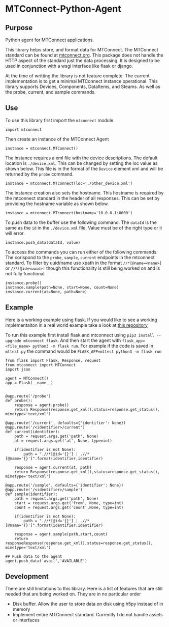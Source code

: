 # MTConnect-Python-Agent
## Purpose
Python agent for MTConnect applications.

This library helps store, and format data for MTConnect. The MTConnect standard can be found at [mtconnect.org](https://www.mtconnect.org). This package does not handle the HTTP aspect of the standard just the data processing. It is designed to be used in conjunction with a wsgi interface like flask or django.

At the time of writting the library is not feature complete. The current implementation is to get a minimal MTConnect instance operational. This library supports Devices, Components, DataItems, and Steams. As well as the probe, current, and sample commands.

## Use
To use this library first import the `mtconnect` module.

```
import mtconnect
```

Then create an instance of the MTConnect Agent

```
instance = mtconnect.MTConnect()
```


The instance requires a xml file with the device descriptions. The default location is `./device.xml`. This can be changed by setting the loc value as shown below. This file is in the format of the `Device` element xml and will be returned by the `probe` command.

```
instance = mtconnect.MTconnect(loc='./other_device.xml')
```


The instance creation also sets the hostname. This hostname is required by the mtconnect standard in the header of all responses. This can be set by providing the hostname variable as shown below.

```
instance = mtconnect.MTconnect(hostname='10.0.0.1:8000')
```


To push data to the buffer use the following command. The `dataId` is the same as the `id` in the `./device.xml` file. Value must be of the right type or it will error.
```
instance.push_data(dataId, value)
```

To access the commands you can run either of the following commands. The corispond to the `probe`, `sample`, `current` endpoints in the mtconnect standard. To filter by uuid/name use xpath in the format `//*[@name=<name>]` or `//*[@id=<uuid>]` though this functionality is still being worked on and is not fully functional.

```
instance.probe()
instance.sample(path=None, start=None, count=None)
instance.current(at=None, path=None)
```
## Example
Here is a working example using flask. If you would like to see a working implementaiton in a real world example take a look at [this repository](https://github.com/RPIForge/octoprint-companion)

To run this example first install flask and mtconnect using `pip3 install --upgrade mtconnect flask`. And then start the agent with `flask_app=<file_name> python3 -m flask run`. For example if the code is saved in `mttest.py` the command would be `FLASK_APP=mttest python3 -m flask run`

```
from flask import Flask, Response, request
from mtconnect import MTConnect
import json

agent = MTConnect()
app = Flask(__name__)


@app.route('/probe')
def probe():
    response = agent.probe()
    return Response(response.get_xml(),status=response.get_status(), mimetype='text/xml')

@app.route('/current', defaults={'identifier': None})
@app.route('/<identifier>/current')
def current(identifier):
    path = request.args.get('path', None)
    at = request.args.get('at', None, type=int)

    if(identifier is not None):
        path = ".//*[@id='{}'] | .//*[@name='{}']".format(identifier,identifier)

    response = agent.current(at, path)
    return Response(response.get_xml(),status=response.get_status(), mimetype='text/xml')

@app.route('/sample', defaults={'identifier': None})
@app.route('/<identifier>/sample')
def sample(identifier):
    path = request.args.get('path', None)
    start = request.args.get('from', None, type=int)
    count = request.args.get('count',None, type=int)

    if(identifier is not None):
        path = ".//*[@id='{}'] | .//*[@name='{}']".format(identifier,identifier)

    response = agent.sample(path,start,count)
    return responseResponse(response.get_xml(),status=response.get_status(), mimetype='text/xml')
    
## Push data to the agent
agent.push_data('avail','AVAILABLE')
```

## Development

There are still limitations to this library. Here is a list of features that are still needed that are being worked on. They are in no particular order

* Disk buffer. Allow the user to store data on disk using h5py instead of in memory
* Implement entire MTConnect standard. Currently I do not handle assets or interfaces
